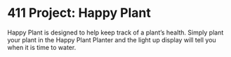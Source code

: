 # 411 Project: Happy Plant

Happy Plant is designed to help keep track of a plant’s health. Simply plant your plant in the Happy Plant Planter and the light up display will tell you when it is time to water.

